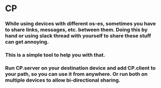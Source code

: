# CP

### While using devices with different os-es, sometimes you have to share links, messages, etc. between them. Doing this by hand or using slack thread with yourself to share these stuff can get annoying.

### This is a simple tool to help you with that.

### Run CP.server on your destination device and add CP.client to your path, so you can use it from anywhere. Or run both on multiple devices to allow bi-directional sharing.
